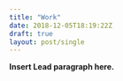 ```yaml
---
title: "Work"
date: 2018-12-05T18:19:22Z
draft: true
layout: post/single
---
```


**Insert Lead paragraph here.**